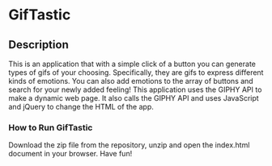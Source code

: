 # GifTastic

## Description

This is an application that with a simple click of a button you can generate types of gifs of your choosing. Specifically, they are gifs to express different kinds of emotions. You can also add emotions to the array of buttons and search for your newly added feeling! This application uses the GIPHY API to make a dynamic web page. It also calls the GIPHY API and uses JavaScript and jQuery to change the HTML of the app.

### How to Run GifTastic

Download the zip file from the repository, unzip and open the index.html document in your browser. Have fun!

